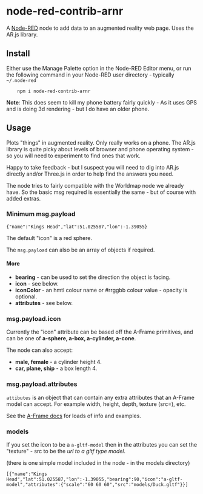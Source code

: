 # node-red-contrib-arnr

A <a href="https://nodered.org" target="mapinfo">Node-RED</a> node to add data to an augmented reality web page. Uses the AR.js library.

## Install

Either use the Manage Palette option in the Node-RED Editor menu, or run the following command in your Node-RED user directory - typically `~/.node-red`

        npm i node-red-contrib-arnr

**Note**: This does seem to kill my phone battery fairly quickly - As it uses GPS and is doing 3d rendering - but I do have an older phone.

## Usage

Plots "things" in augmented reality. Only really works on a phone. The AR.js library is quite picky about levels of browser and phone operating system - so you will need to experiment to find ones that work.

Happy to take feedback - but I suspect you will need to dig into AR.js directly and/or Three.js in order to help find the answers you need.

The node tries to fairly compatible with the Worldmap node we already have. So the basic msg required is essentially the same - but of course with added extras.

### Minimum msg.payload

    {"name":"Kings Head","lat":51.025587,"lon":-1.39055}

The default "icon" is a red sphere.

The `msg.payload` can also be an array of objects if required.

#### More

 - **bearing** - can be used to set the direction the object is facing.
 - **icon** - see below.
 - **iconColor** - an hmtl colour name or #rrggbb colour value - opacity is optional.
 - **attributes** - see below.


### msg.payload.icon

Currently the "icon" attribute can be based off the A-Frame primitives, and can be one of **a-sphere, a-box, a-cylinder, a-cone**.

The node can also accept:

 - **male, female** - a cylinder height 4.
 - **car, plane, ship** - a box length 4.

### msg.payload.attributes

`attibutes` is an object that can contain any extra attributes that an A-Frame model can accept. For example width, height, depth, texture (src=), etc.

See the [A-Frame docs](https://aframe.io/docs/1.0.0/primitives/a-box.html) for loads of info and examples.

### models

If you set the icon to be a `a-gltf-model` then in the attributes you can set the "texture" - src to be the *url to a gltf type model*.

(there is one simple model included in the node - in the models directory)

    [{"name":"Kings Head","lat":51.025587,"lon":-1.39055,"bearing":90,"icon":"a-gltf-model","attributes":{"scale":"60 60 60","src":"models/Duck.gltf"}}]